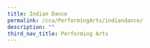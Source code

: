 ```yaml
---
title: Indian Dance
permalink: /cca/PerformingArts/indiandance/
description: ""
third_nav_title: Performing Arts
---
```


